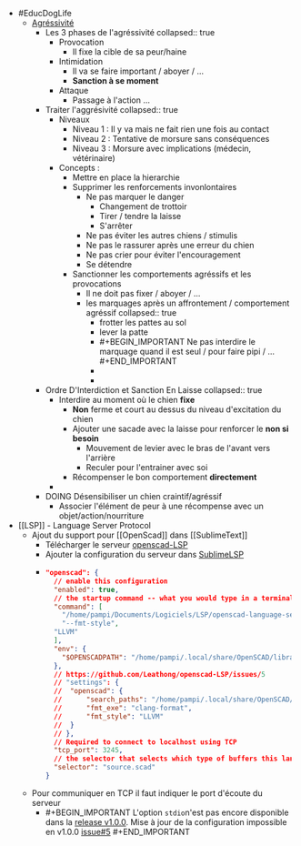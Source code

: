 - #EducDogLife
	- [Agréssivité](https://educ-dog.mykajabi.com/products/educ-dog-life-v2-avec-bonus-par-abonnement/categories/2151459085)
		- Les 3 phases de l'agréssivité
		  collapsed:: true
			- Provocation
				- Il fixe la cible de sa peur/haine
			- Intimidation
				- Il va se faire important / aboyer / ...
				- **Sanction à se moment**
			- Attaque
				- Passage à l'action ...
		- Traiter l'aggrésivité
		  collapsed:: true
			- Niveaux
				- Niveau 1 : Il y va mais ne fait rien une fois au contact
				- Niveau 2 : Tentative de morsure sans conséquences
				- Niveau 3 : Morsure avec implications (médecin, vétérinaire)
			- Concepts :
				- Mettre en place la hierarchie
				- Supprimer les renforcements invonlontaires
					- Ne pas marquer le danger
						- Changement de trottoir
						- Tirer / tendre la laisse
						- S'arrêter
					- Ne pas éviter les autres chiens / stimulis
					- Ne pas le rassurer après une erreur du chien
					- Ne pas crier pour éviter l'encouragement
					- Se détendre
				- Sanctionner les comportements agréssifs et les provocations
					- Il ne doit pas fixer / aboyer / ...
					- les marquages après un affrontement / comportement agréssif
					  collapsed:: true
						- frotter les pattes au sol
						- lever la patte
						- #+BEGIN_IMPORTANT
						  Ne pas interdire le marquage quand il est seul / pour faire pipi / ...
						  #+END_IMPORTANT
						-
						-
		- Ordre D'Interdiction et Sanction En Laisse
		  collapsed:: true
			- Interdire au moment où le chien **fixe**
				- **Non** ferme et court au dessus du niveau d'excitation du chien
				- Ajouter une sacade avec la laisse pour renforcer le **non si besoin**
					- Mouvement de levier avec le bras de l'avant vers l'arrière
					- Reculer pour l'entrainer avec soi
				- Récompenser le bon comportement **directement**
			-
		- DOING Désensibiliser un chien craintif/agréssif
			- Associer l'élément de peur à une récompense avec un objet/action/nourriture
- [[LSP]] - Language Server Protocol
	- Ajout du support pour [[OpenScad]] dans [[SublimeText]]
		- Télécharger le serveur [openscad-LSP](https://github.com/Leathong/openscad-LSP)
		- Ajouter la configuration du serveur dans [SublimeLSP](https://github.com/sublimelsp/LSP)
		- ```json 
		  "openscad": {
		    // enable this configuration
		    "enabled": true,
		    // the startup command -- what you would type in a terminal
		    "command": [
		      "/home/pampi/Documents/Logiciels/LSP/openscad-language-server-linux",
		      "--fmt-style",
		  	"LLVM"
		    ],
		    "env": {
		      "$OPENSCADPATH": "/home/pampi/.local/share/OpenSCAD/libraries"
		    },
		    // https://github.com/Leathong/openscad-LSP/issues/5
		    // "settings": {
		    // 	"openscad": {
		    // 		"search_paths": "/home/pampi/.local/share/OpenSCAD/libraries",
		    // 		"fmt_exe": "clang-format",
		    // 		"fmt_style": "LLVM"
		    // 	}
		    // },
		    // Required to connect to localhost using TCP
		    "tcp_port": 3245,
		    // the selector that selects which type of buffers this language server attaches to
		    "selector": "source.scad"
		  }
		  ```
	- Pour communiquer en TCP il faut indiquer le port d'écoute du serveur
		- #+BEGIN_IMPORTANT
		  L'option `stdio`n'est pas encore disponible dans la [release v1.0.0](https://github.com/Leathong/openscad-LSP/releases/tag/v1.0.0).
		  Mise à jour de la configuration impossible en v1.0.0 [issue#5](https://github.com/Leathong/openscad-LSP/issues/5)
		  #+END_IMPORTANT